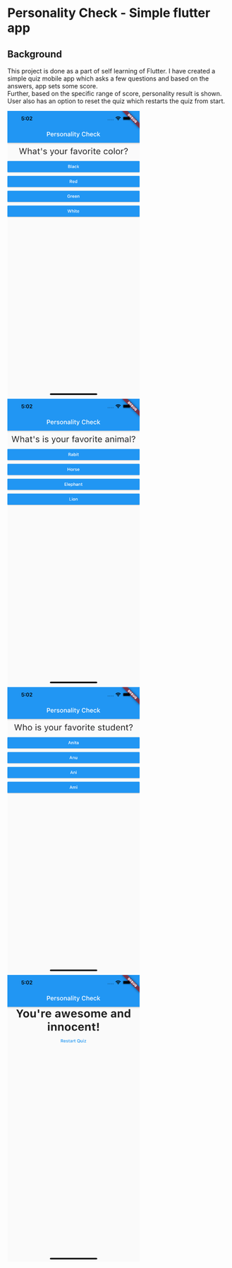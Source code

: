 # Personality Check - Simple flutter app

## Background

This project is done as a part of self learning of Flutter. I have created a simple quiz mobile app which asks a few questions and based on the answers, app sets some score.  
Further, based on the specific range of score, personality result is shown. User also has an option to reset the quiz which restarts the quiz from start.  


<img src="./screenshots/1.png" alt="1" width="300"/>  
<img src="./screenshots/2.png" alt="1" width="300"/>  
<img src="./screenshots/3.png" alt="1" width="300"/>  
<img src="./screenshots/4.png" alt="1" width="300"/>  
